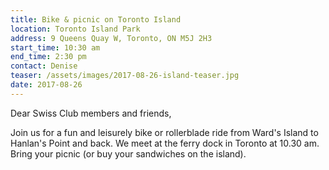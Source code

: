```yaml
---
title: Bike & picnic on Toronto Island
location: Toronto Island Park
address: 9 Queens Quay W, Toronto, ON M5J 2H3
start_time: 10:30 am
end_time: 2:30 pm
contact: Denise
teaser: /assets/images/2017-08-26-island-teaser.jpg
date: 2017-08-26
---
```


Dear Swiss Club members and friends,

Join us for a fun and leisurely bike or rollerblade ride from Ward's Island to
Hanlan's Point and back. We meet at the ferry dock in Toronto at 10.30 am.
Bring your picnic (or buy your sandwiches on the island).
